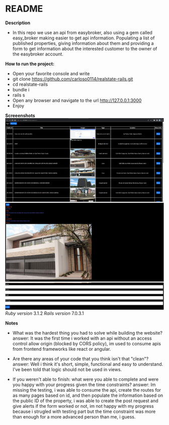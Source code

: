 # README
**Description**
 - In this repo we use an api from easybroker, also using a gem called easy_broker making easier to get api information. 
 Populating a list of published properties, giving information about them and providing a form to get information about the interested customer to the owner of the easybroker account.

**How to run the project:**
- Open your favorite console and write
- git clone https://github.com/carloso0114/realstate-rails.git
- cd realstate-rails
- bundle i
- rails s
- Open any browser and navigate to the url http://127.0.0.1:3000
- Enjoy

**Screeenshots**
![Screenshot](/lib/assets/1.jpg)
![Screenshot](/lib/assets/2.jpg)
![Screenshot](/lib/assets/3.jpg)
*Ruby version*
3.1.2
*Rails version*
7.0.3.1

**Notes**

- What was the hardest thing you had to solve while building the website?
  answer: It was the first time i worked with an api without an access control allow origin (blocked by CORS policy), im used to consume apis from frontend frameworks like react or angular.

- Are there any areas of your code that you think isn't that "clean"?
  answer: Well i think it's short, simple, functional and easy to understand. I've been told that logic should not be used in views.

- If you weren't able to finish: what were you able to complete and were you happy with your progress given the time constraints?
  answer: Im missing the testing, i was able to consume the api, create the routes for as many pages based on id, and then populate the information based on the public ID of the property, i was able to create the post request and give alerts if the form worked or not, im not happy with my progress because i strugled with testing part but the time constraint was more than enough for a more advanced person than me, i guess.